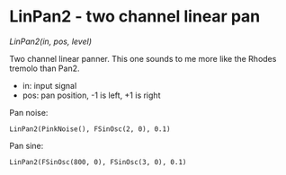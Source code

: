 # LinPan2 - two channel linear pan

_LinPan2(in, pos, level)_

Two channel linear panner. This one sounds to me more like the Rhodes tremolo than Pan2.

- in: input signal
- pos: pan position, -1 is left, +1 is right

Pan noise:

	LinPan2(PinkNoise(), FSinOsc(2, 0), 0.1)

Pan sine:

	LinPan2(FSinOsc(800, 0), FSinOsc(3, 0), 0.1)

